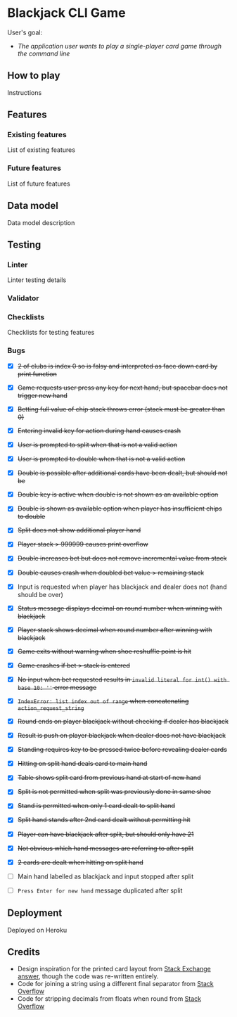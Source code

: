 # Blackjack CLI Game

User's goal:
  - _The application user wants to play a single-player card game through the command line_

## How to play

Instructions

## Features

### Existing features

List of existing features

### Future features

List of future features

## Data model

Data model description

## Testing

### Linter

Linter testing details

### Validator

### Checklists

Checklists for testing features

### Bugs

  - [x] ~~2 of clubs is index 0 so is falsy and interpreted as face down card by print function~~
  - [x] ~~Game requests user press any key for next hand, but spacebar does not trigger new hand~~
  - [x] ~~Betting full value of chip stack throws error (stack must be greater than 0)~~
  - [x] ~~Entering invalid key for action during hand causes crash~~
  - [x] ~~User is prompted to split when that is not a valid action~~
  - [x] ~~User is prompted to double when that is not a valid action~~
  - [x] ~~Double is possible after additional cards have been dealt, but should not be~~
  - [x] ~~Double key is active when double is not shown as an available option~~
  - [x] ~~Double is shown as available option when player has insufficient chips to double~~
  - [x] ~~Split does not show additional player hand~~
  - [x] ~~Player stack > 999999 causes print overflow~~
  - [x] ~~Double increases bet but does not remove incremental value from stack~~
  - [x] ~~Double causes crash when doubled bet value > remaining stack~~
  - [x] Input is requested when player has blackjack and dealer does not (hand should be over)
  - [x] ~~Status message displays decimal on round number when winning with blackjack~~
  - [x] ~~Player stack shows decimal when round number after winning with blackjack~~
  - [x] ~~Game exits without warning when shoe reshuffle point is hit~~
  - [x] ~~Game crashes if bet > stack is entered~~
  - [x] ~~No input when bet requested results in `invalid literal for int() with base 10: ''` error message~~
  - [x] ~~`IndexError: list index out of range` when concatenating `action_request_string`~~
  - [x] ~~Round ends on player blackjack without checking if dealer has blackjack~~
  - [x] ~~Result is push on player blackjack when dealer does not have blackjack~~
  - [x] ~~Standing requires key to be pressed twice before revealing dealer cards~~
  - [x] ~~Hitting on split hand deals card to main hand~~
  - [x] ~~Table shows split card from previous hand at start of new hand~~
  - [x] ~~Split is not permitted when split was previously done in same shoe~~
  - [x] ~~Stand is permitted when only 1 card dealt to split hand~~
  - [x] ~~Split hand stands after 2nd card dealt without permitting hit~~
  - [x] ~~Player can have blackjack after split, but should only have 21~~
  - [x] ~~Not obvious which hand messages are referring to after split~~
  - [x] ~~2 cards are dealt when hitting on split hand~~
  - [ ] Main hand labelled as blackjack and input stopped after split
  - [ ] `Press Enter for new hand` message duplicated after split


## Deployment

Deployed on Heroku

## Credits

  - Design inspiration for the printed card layout from [Stack Exchange answer](https://codereview.stackexchange.com/a/82109), though the code was re-written entirely.
  - Code for joining a string using a different final separator from [Stack Overflow](https://stackoverflow.com/a/30084022/726221)
  - Code for stripping decimals from floats when round from [Stack Overflow](https://stackoverflow.com/questions/2440692/formatting-floats-without-trailing-zeros)